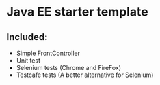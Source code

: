 # Java EE starter template
## Included:
  - Simple FrontController
  - Unit test
  - Selenium tests (Chrome and FireFox)
  - Testcafe tests (A better alternative for Selenium)
  
